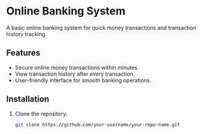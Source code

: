 # Online Banking System  
A basic online banking system for quick money transactions and transaction history tracking.  

## Features  
- Secure online money transactions within minutes.  
- View transaction history after every transaction.  
- User-friendly interface for smooth banking operations.  

## Installation  
1. Clone the repository:  
   ```bash
   git clone https://github.com/your-username/your-repo-name.git
